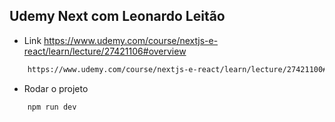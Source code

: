 
## Udemy Next com Leonardo Leitão
* Link
https://www.udemy.com/course/nextjs-e-react/learn/lecture/27421106#overview
```bash
    https://www.udemy.com/course/nextjs-e-react/learn/lecture/27421100#overview
```

* Rodar o projeto
```bash
    npm run dev
```